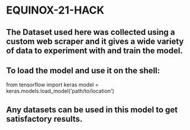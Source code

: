 # EQUINOX-21-HACK

## The Dataset used here was collected using a custom web scraper and it gives a wide variety of data to experiment with and train the model.
## To load the model and use it on the shell:
from tensorflow import keras
model = keras.models.load_model('path/to/location')

## Any datasets can be used in this model to get satisfactory results.
